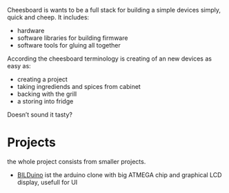 Cheesboard is wants to be a full stack for building a simple devices simply, quick and cheep. It includes:

  * hardware
  * software libraries for building firmware
  * software tools for gluing all together

According the cheesboard terminology is creating of an new devices as easy as:

  * creating a project
  * taking ingrediends and spices from cabinet
  * backing with the grill
  * a storing into fridge

Doesn’t sound it tasty?

# Projects #
the whole project consists from smaller projects.

  * [BILDuino](BILDuino.md) ist the arduino clone with big ATMEGA chip and graphical LCD display, usefull for UI